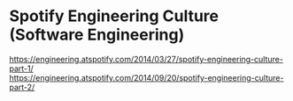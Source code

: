 # Spotify Engineering Culture (Software Engineering)
https://engineering.atspotify.com/2014/03/27/spotify-engineering-culture-part-1/ <br/>
https://engineering.atspotify.com/2014/09/20/spotify-engineering-culture-part-2/ <br/>
